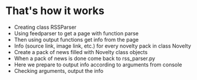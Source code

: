 # That's how it works

* Creating class RSSParser
* Using feedparser to get a page with function parse
* Then using output functions get info from the page
* Info (source link, image link, etc.) for every novelty pack in class Novelty
* Create a pack of news filled with Novelty class objects
* When a pack of news is done come back to rss_parser.py
* Here we prepare to output info according to arguments from console
* Checking arguments, output the info
